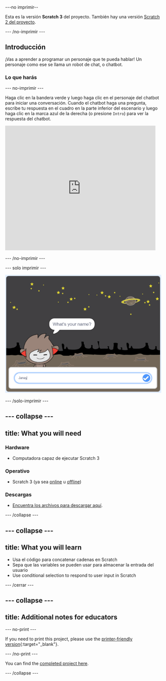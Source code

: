 \---no imprimir--

Esta es la versión **Scratch 3** del proyecto. También hay una versión [Scratch 2 del proyecto](https://projects.raspberrypi.org/en/projects/chatbot-scratch2).

\--- /no-imprimir \---

## Introducción

¡Vas a aprender a programar un personaje que te pueda hablar! Un personaje como ese se llama un robot de chat, o chatbot.

### Lo que harás

\--- no-imprimir \---

Haga clic en la bandera verde y luego haga clic en el personaje del chatbot para iniciar una conversación. Cuando el chatbot haga una pregunta, escribe tu respuesta en el cuadro en la parte inferior del escenario y luego haga clic en la marca azul de la derecha (o presione ` Intro `) para ver la respuesta del chatbot.

<div class="scratch-preview">
  <iframe allowtransparency="true" width="485" height="402" src="https://scratch.mit.edu/projects/embed/248864190/?autostart=false" 
  frameborder="0" scrolling="no"></iframe>
</div>

\--- /no-imprimir \---

\--- solo imprimir \---

![proyecto completo](images/chatbot-preview.png)

\--- /solo-imprimir \---

## \--- collapse \---

## title: What you will need

### Hardware

- Computadora capaz de ejecutar Scratch 3

### Operativo

- Scratch 3 (ya sea [online](https://rpf.io/scratchon) u [offline](https://rpf.io/scratchoff))

### Descargas

- [ Encuentra los archivos para descargar aquí](http://rpf.io/p/en/chatbot-go).

\--- /collapse \---

## \--- collapse \---

## title: What you will learn

- Usa el código para concatenar cadenas en Scratch
- Sepa que las variables se pueden usar para almacenar la entrada del usuario
- Use conditional selection to respond to user input in Scratch

\--- /cerrar \---

## \--- collapse \---

## title: Additional notes for educators

\--- no-print \---

If you need to print this project, please use the [printer-friendly version](https://projects.raspberrypi.org/en/projects/chatbot/print){:target="_blank"}.

\--- /no-print \---

You can find the [completed project here](http://rpf.io/p/en/chatbot-get).

\--- /collapse \---